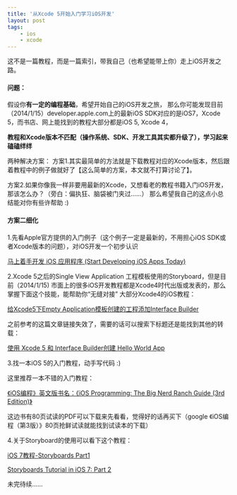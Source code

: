 ```yaml
---
title: '从Xcode 5开始入门学习iOS开发'
layout: post
tags:
    - ios
    - xcode
---
```


这不是一篇教程，而是一篇索引，带我自己（也希望能带上你）走上iOS开发之路。

#### 问题：

假设你**有一定的编程基础**，希望开始自己的iOS开发之旅，
那么你可能发现目前（2014/1/15）developer.apple.com上的最新iOS SDK对应的是iOS7，Xcode 5，而书店、网上能找到的教程大部分都是iOS 5, Xcode 4，

**教程和Xcode版本不匹配（操作系统、SDK、开发工具其实都升级了），学习起来磕磕绊绊**

两种解决方案：
方案1.其实最简单的方法就是下载教程对应的Xcode版本，然后跟着教程中的例子做就好了【这么简单的方案，本文就不打算讨论了】。

方案2.如果你像我一样非要用最新的Xcode，又想看老的教程书籍入门iOS开发，那该怎么办？（旁白：偏执狂、脑袋被门夹过……）
那么希望我自己的这点小总结能对你有些许帮助 :)

#### 方案二细化


1.先看Apple官方提供的入门例子（这个例子一定是最新的，不用担心iOS SDK或者Xcode版本的问题），对iOS开发一个初步认识  

[马上着手开发 iOS 应用程序 (Start Developing iOS Apps Today) ](https://developer.apple.com/library/ios/referencelibrary/GettingStarted/RoadMapiOSCh/chapters/Introduction.html)

2.Xcode 5之后的Single View Application 工程模板使用的Storyboard，但是目前（2014/1/15)  市面上的很多iOS开发教程都是Xcode4时代出版或发表的，那么掌握下面这个技能，能帮助你“无缝对接” 大部分Xcode4的iOS教程：  

[给Xcode5下Empty Application模板创建的工程添加Interface Builder](http://www.linyehui.com/empty-application-add-interface-builder-on-xcode-5)

之前参考的这篇文章链接失效了，需要的话可以搜索下标题还是能找到其他的转载：  

[使用 Xcode 5 和 Interface Builder创建 Hello World App](http://www.blogchen.com/archives/581.html)  


3.找一本iOS 5的入门教程，动手写代码 :)  

这里推荐一本不错的入门教程：  

[《iOS编程》英文版书名：《iOS Programming: The Big Nerd Ranch Guide (3rd Edition)》](http://book.douban.com/subject/21356354/)  

这边书有80页试读的PDF可以下载来先看看，觉得好的话再买下（google 《iOS编程（第3版）》80页抢鲜试读就能找到试读本的下载）  


4.关于Storyboard的使用可以看下这个教程：  

[iOS 7教程-Storyboards Part1](http://www.ityran.com/archives/5365)  

[Storyboards Tutorial in iOS 7: Part 2](http://www.raywenderlich.com/50310/storyboards-tutorial-in-ios-7-part-2)  


未完待续……